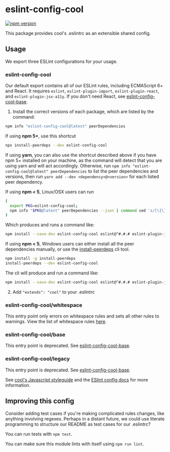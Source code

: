 # eslint-config-cool

[![npm version](https://badge.fury.io/js/eslint-config-cool.svg)](http://badge.fury.io/js/eslint-config-cool)

This package provides cool's .eslintrc as an extensible shared config.

## Usage

We export three ESLint configurations for your usage.

### eslint-config-cool

Our default export contains all of our ESLint rules, including ECMAScript 6+ and React. It requires `eslint`, `eslint-plugin-import`, `eslint-plugin-react`, and `eslint-plugin-jsx-a11y`. If you don't need React, see [eslint-config-cool-base](https://npmjs.com/eslint-config-cool-base).

1. Install the correct versions of each package, which are listed by the command:

  ```sh
  npm info "eslint-config-cool@latest" peerDependencies
  ```

  If using **npm 5+**, use this shortcut

  ```sh
  npx install-peerdeps --dev eslint-config-cool
  ```

  If using **yarn**, you can also use the shortcut described above if you have npm 5+ installed on your machine, as the command will detect that you are using yarn and will act accordingly.
  Otherwise, run `npm info "eslint-config-cool@latest" peerDependencies` to list the peer dependencies and versions, then run `yarn add --dev <dependency>@<version>` for each listed peer dependency.

  If using **npm < 5**, Linux/OSX users can run

  ```sh
  (
    export PKG=eslint-config-cool;
    npm info "$PKG@latest" peerDependencies --json | command sed 's/[\{\},]//g ; s/: /@/g' | xargs npm install --save-dev "$PKG@latest"
  )
  ```

  Which produces and runs a command like:

  ```sh
  npm install --save-dev eslint-config-cool eslint@^#.#.# eslint-plugin-jsx-a11y@^#.#.# eslint-plugin-import@^#.#.# eslint-plugin-react@^#.#.#
  ```

  If using **npm < 5**, Windows users can either install all the peer dependencies manually, or use the [install-peerdeps](https://github.com/nathanhleung/install-peerdeps) cli tool.

  ```sh
  npm install -g install-peerdeps
  install-peerdeps --dev eslint-config-cool
  ```
  The cli will produce and run a command like:

  ```sh
  npm install --save-dev eslint-config-cool eslint@^#.#.# eslint-plugin-jsx-a11y@^#.#.# eslint-plugin-import@^#.#.# eslint-plugin-react@^#.#.#
  ```

2. Add `"extends": "cool"` to your .eslintrc

### eslint-config-cool/whitespace

This entry point only errors on whitespace rules and sets all other rules to warnings. View the list of whitespace rules [here](https://github.com/cool/javascript/blob/master/packages/eslint-config-cool/whitespace.js).

### eslint-config-cool/base

This entry point is deprecated. See [eslint-config-cool-base](https://npmjs.com/eslint-config-cool-base).

### eslint-config-cool/legacy

This entry point is deprecated. See [eslint-config-cool-base](https://npmjs.com/eslint-config-cool-base).

See [cool's Javascript styleguide](https://github.com/cool/javascript) and
the [ESlint config docs](https://eslint.org/docs/user-guide/configuring#extending-configuration-files)
for more information.

## Improving this config

Consider adding test cases if you're making complicated rules changes, like anything involving regexes. Perhaps in a distant future, we could use literate programming to structure our README as test cases for our .eslintrc?

You can run tests with `npm test`.

You can make sure this module lints with itself using `npm run lint`.
